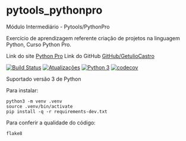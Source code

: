 # pytools_pythonpro

Módulo Intermediário - Pytools/PythonPro

Exercício de aprendizagem referente criação de projetos na linguagem Python, Curso Python Pro.

Link do site [Python Pro](https://www.python.pro.br)
Link do GitHub [GitHub/GetulioCastro](https://github.com/GetulioCastro/pytools_pythonpro)


[![Build Status](https://travis-ci.org/GetulioCastro/pytools_pythonpro.svg?branch=master)](https://travis-ci.org/GetulioCastro/pytools_pythonpro)
[![Atualizações](https://pyup.io/repos/github/GetulioCastro/pytools_pythonpro/shield.svg)](https://pyup.io/repos/github/GetulioCastro/pytools_pythonpro/)
[![Python 3](https://pyup.io/repos/github/GetulioCastro/pytools_pythonpro/python-3-shield.svg)](https://pyup.io/repos/github/GetulioCastro/pytools_pythonpro/)
[![codecov](https://codecov.io/gh/GetulioCastro/pytools_pythonpro/branch/master/graph/badge.svg)](https://codecov.io/gh/GetulioCastro/pytools_pythonpro)

Suportado versão 3 de Python


Para instalar:
```Console
python3 -m venv .venv
source .venv/bin/activate
pip install -q -r requirements-dev.txt
```

Para conferir a qualidade do código:
```Console
flake8
```
